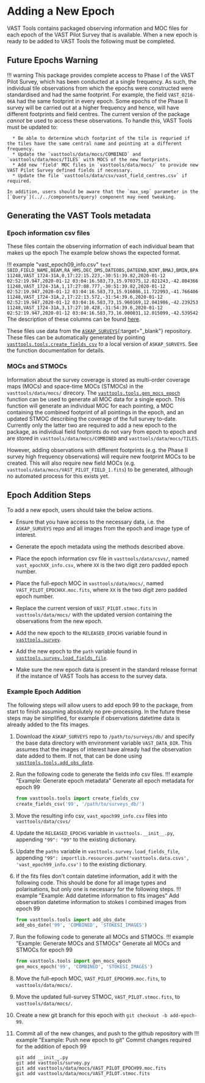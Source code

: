# Adding a New Epoch

VAST Tools contains packaged observing information and MOC files for each epoch of the VAST Pilot Survey that is available.
When a new epoch is ready to be added to VAST Tools the following must be completed.

## Future Epochs Warning

!!! warning 
    This package provides complete access to Phase I of the VAST Pilot Survey, which has been conducted at a single frequency.
    As such,  the individual tile observations from which the epochs were constructed were standardised and had the same footprint.
    For example, the field `VAST_0216-06A` had the same footprint in every epoch.
    Some epochs of the Phase II survey will be carried out at a higher frequency and hence, will have different footprints and field centres. The current version of the package *cannot* be used to access these observations.
    To handle this, VAST Tools must be updated to:
      
      * Be able to determine which footprint of the tile is requried if the tiles have the same central name and pointing at a different frequency.
      * Update the `vasttools/data/mocs/COMBINED` and `vasttools/data/mocs/TILES` with MOCS of the new footprints.
      * Add new 'field' MOC files in `vasttools/data/mocs/` to provide new VAST Pilot Survey defined fields if necessary.
      * Update the file `vasttools/data/csv/vast_field_centres.csv` if required.
      
    In addition, users should be aware that the `max_sep` parameter in the [`Query`](../../components/query) component may need tweaking.

## Generating the VAST Tools metadata

### Epoch information csv files

These files contain the observing information of each individual beam that makes up the epoch
The example below shows the expected format.

!!! example "vast_epoch09_info.csv"
    ```text
    SBID,FIELD_NAME,BEAM,RA_HMS,DEC_DMS,DATEOBS,DATEEND,NINT,BMAJ,BMIN,BPA
    11248,VAST_1724-31A,0,17:22:15.223,-30:51:39.82,2020-01-12 02:52:19.947,2020-01-12 03:04:16.583,73,15.970375,12.021243,-42.804366
    11248,VAST_1724-31A,1,17:27:08.777,-30:51:39.82,2020-01-12 02:52:19.947,2020-01-12 03:04:16.583,73,15.916086,11.722993,-41.766406
    11248,VAST_1724-31A,2,17:22:13.572,-31:54:39.6,2020-01-12 02:52:19.947,2020-01-12 03:04:16.583,73,15.960169,12.041986,-42.239253
    11248,VAST_1724-31A,3,17:27:10.428,-31:54:39.6,2020-01-12 02:52:19.947,2020-01-12 03:04:16.583,73,16.000031,12.015099,-42.539542
    ```
    The description of these columns can be found [here](../../components/survey/#fields-attributes).

These files use data from the [`ASKAP_SURVEYS`](https://bitbucket.csiro.au/projects/ASKAP_SURVEYS/repos/vast/browse){:target="_blank"} repository. These files can be automatically generated by pointing [`vasttools.tools.create_fields_csv`](../../reference/tools/#vasttools.tools.create_fields_csv) to a local version of `ASKAP_SURVEYS`. See the function documentation for details.

### MOCs and STMOCs

Information about the survey coverage is stored as multi-order coverage maps (MOCs) and space-time MOCs (STMOCs) in the `vasttools/data/mocs/` direcory. The [`vasttools.tools.gen_mocs_epoch`](../../reference/tools/#vasttools.tools.gen_mocs_epoch) function can be used to generate all MOC data for a single epoch. This function will generate an individual MOC for each pointing, a MOC containing the combined footprint of all pointings in the epoch, and an updated STMOC describing the coverage of the full survey to-date. Currently only the latter two are required to add a new epoch to the package, as individual field footprints do not vary from epoch to epoch and are stored in `vasttools/data/mocs/COMBINED` and `vasttools/data/mocs/TILES`.

However, adding observations with different footprints (e.g. the Phase II survey high frequency observations) will require new footprint MOCs to be created. This will also require new field MOCs (e.g. `vasttools/data/mocs/VAST_PILOT_FIELD_1.fits`) to be generated, although no automated process for this exists yet.

## Epoch Addition Steps
To add a new epoch, users should take the below actions.

* Ensure that you have access to the necessary data, i.e. the `ASKAP_SURVEYS` repo and all images from the epoch and image type of interest.

* Generate the epoch metadata using the methods described above.

* Place the epoch information csv file in `vasttools/data/csvs/`, named `vast_epochXX_info.csv`, where `XX` is the two digit zero padded epoch number.

* Place the full-epoch MOC in `vasttools/data/mocs/`, named `VAST_PILOT_EPOCHXX.moc.fits`, where `XX` is the two digit zero padded epoch number.

* Replace the current version of `VAST_PILOT.stmoc.fits` in `vasttools/data/mocs/` with the updated version containing the observations from the new epoch.

* Add the new epoch to the `RELEASED_EPOCHS` variable found in [`vasttools.survey`](../../reference/survey).

* Add the new epoch to the `path` variable found in [`vasttools.survey.load_fields_file`](../../reference/survey/load_fields_file).

* Make sure the new epoch data is present in the standard release format if the instance of VAST Tools has access to the survey data.

### Example Epoch Addition
The following steps will allow users to add epoch 99 to the package, from start to finish assuming absolutely no pre-processing. In the future these steps may be simplified, for example if observations datetime data is already added to the fits images.

1. Download the `ASKAP_SURVEYS` repo to `/path/to/surveys/db/` and specify the base data directory with environment variable `VAST_DATA_DIR`. This assumes that the images of interest have already had the observation date added to them. If not, that can be done using [`vasttools.tools.add_obs_date`](../../reference/tools/#vasttools.tools.add_obs_date).

2. Run the following code to generate the fields info csv files.
!!! example "Example: Generate epoch metadata"
    Generate all epoch metadata for epoch 99
    ```python
    from vasttools.tools import create_fields_csv
    create_fields_csv('99', '/path/to/surveys_db/')
    ```

3. Move the resulting info csv, `vast_epoch99_info.csv` files into `vasttools/data/csvs/`

4. Update the `RELEASED_EPOCHS` variable in `vasttools.__init__.py`, appending `"99": "99"` to the existing dictionary.

5. Update the `paths` variable in `vasttools.survey.load_fields_file`, appending `"99": importlib.resources.path('vasttools.data.csvs', 'vast_epoch99_info.csv')` to the existing dictionary.

6. If the fits files don't contain datetime information, add it with the following code. This should be done for all image types and polarisations, but only one is necessary for the following steps.
!!! example "Example: Add datetime information to fits images"
    Add observation datetime information to stokes I combined images from epoch 99
    ```python
    from vasttools.tools import add_obs_date
    add_obs_date('99', 'COMBINED', 'STOKESI_IMAGES')
    ```

7. Run the following code to generate all MOCs and STMOCs.
!!! example "Example: Generate MOCs and STMOCs"
    Generate all MOCs and STMOCs for epoch 99
    ```python
    from vasttools.tools import gen_mocs_epoch
    gen_mocs_epoch('99', 'COMBINED', 'STOKESI_IMAGES')
    ```

8. Move the full-epoch MOC, `VAST_PILOT_EPOCH99.moc.fits`, to `vasttools/data/mocs/`.

9. Move the updated full-survey STMOC, `VAST_PILOT.stmoc.fits`, to `vasttools/data/mocs/`.

10. Create a new git branch for this epoch with `git checkout -b add-epoch-99`.

11. Commit all of the new changes, and push to the github repository with
!!! example "Example: Push new epoch to git"
    Commit changes required for the addition of epoch 99
    ```git add vasttools/data/csvs/vast_epoch99_info.csv
    git add __init__.py
    git add vasttools/survey.py
    git add vasttools/data/mocs/VAST_PILOT_EPOCH99.moc.fits
    git add vasttools/data/mocs/VAST_PILOT.stmoc.fits
    ```
